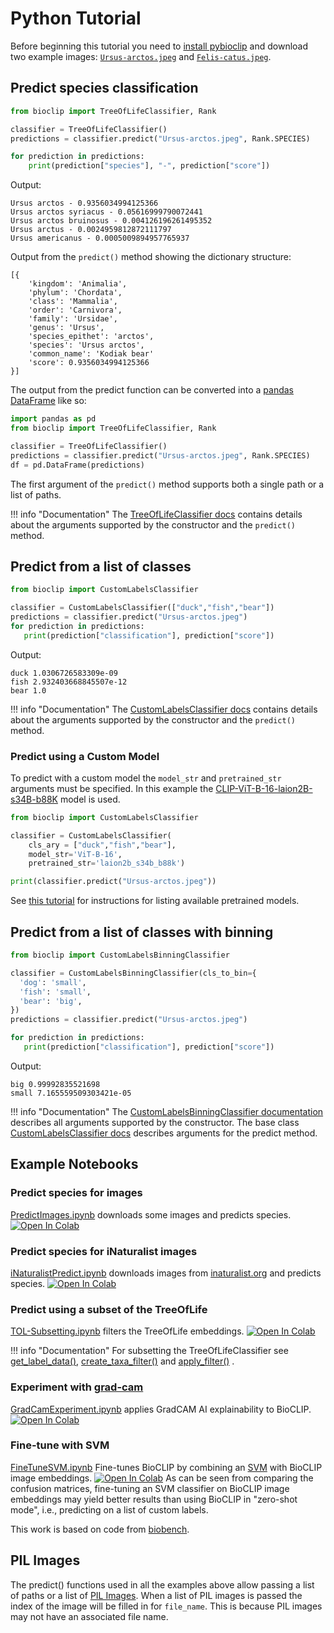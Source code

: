 # Python Tutorial
Before beginning this tutorial you need to [install pybioclip](index.md/#installation) and download two example images: [`Ursus-arctos.jpeg`](https://huggingface.co/spaces/imageomics/bioclip-demo/blob/ef075807a55687b320427196ac1662b9383f988f/examples/Ursus-arctos.jpeg) 
and [`Felis-catus.jpeg`](https://huggingface.co/spaces/imageomics/bioclip-demo/blob/ef075807a55687b320427196ac1662b9383f988f/examples/Felis-catus.jpeg).


## Predict species classification

```python
from bioclip import TreeOfLifeClassifier, Rank

classifier = TreeOfLifeClassifier()
predictions = classifier.predict("Ursus-arctos.jpeg", Rank.SPECIES)

for prediction in predictions:
    print(prediction["species"], "-", prediction["score"])
```

Output:
```
Ursus arctos - 0.9356034994125366
Ursus arctos syriacus - 0.05616999790072441
Ursus arctos bruinosus - 0.004126196261495352
Ursus arctus - 0.0024959812872111797
Ursus americanus - 0.0005009894957765937
```

Output from the `predict()` method showing the dictionary structure:
```
[{
    'kingdom': 'Animalia',
    'phylum': 'Chordata',
    'class': 'Mammalia',
    'order': 'Carnivora',
    'family': 'Ursidae',
    'genus': 'Ursus',
    'species_epithet': 'arctos',
    'species': 'Ursus arctos',
    'common_name': 'Kodiak bear'
    'score': 0.9356034994125366
}]
```

The output from the predict function can be converted into a [pandas DataFrame](https://pandas.pydata.org/docs/reference/api/pandas.DataFrame.html) like so:
```python
import pandas as pd
from bioclip import TreeOfLifeClassifier, Rank

classifier = TreeOfLifeClassifier()
predictions = classifier.predict("Ursus-arctos.jpeg", Rank.SPECIES)
df = pd.DataFrame(predictions)
```

The first argument of the `predict()` method supports both a single path or a list of paths.

!!! info "Documentation"
    The [TreeOfLifeClassifier docs](python-api.md/#bioclip.TreeOfLifeClassifier) contains details about the arguments supported by the constructor and the `predict()` method.

## Predict from a list of classes
```python
from bioclip import CustomLabelsClassifier

classifier = CustomLabelsClassifier(["duck","fish","bear"])
predictions = classifier.predict("Ursus-arctos.jpeg")
for prediction in predictions:
   print(prediction["classification"], prediction["score"])
```
Output:
```
duck 1.0306726583309e-09
fish 2.932403668845507e-12
bear 1.0
```

!!! info "Documentation"
    The [CustomLabelsClassifier docs](python-api.md/#bioclip.CustomLabelsClassifier) contains details about the arguments supported by the constructor and the `predict()` method.

### Predict using a Custom Model
To predict with a custom model the `model_str` and `pretrained_str` arguments must be specified.
In this example the [CLIP-ViT-B-16-laion2B-s34B-b88K](https://huggingface.co/laion/CLIP-ViT-B-16-laion2B-s34B-b88K) model is used.
```python
from bioclip import CustomLabelsClassifier

classifier = CustomLabelsClassifier(
    cls_ary = ["duck","fish","bear"],
    model_str='ViT-B-16',
    pretrained_str='laion2b_s34b_b88k')

print(classifier.predict("Ursus-arctos.jpeg"))
```

See [this tutorial](command-line-tutorial.md/#predict-using-a-custom-model) for instructions for listing available pretrained models.


## Predict from a list of classes with binning
```python
from bioclip import CustomLabelsBinningClassifier

classifier = CustomLabelsBinningClassifier(cls_to_bin={
  'dog': 'small',
  'fish': 'small',
  'bear': 'big',
})
predictions = classifier.predict("Ursus-arctos.jpeg")

for prediction in predictions:
   print(prediction["classification"], prediction["score"])
```
Output:
```
big 0.99992835521698
small 7.165559509303421e-05
```

!!! info "Documentation"
    The [CustomLabelsBinningClassifier documentation](python-api.md/#bioclip.CustomLabelsBinningClassifier) describes all arguments supported by the constructor. The base class [CustomLabelsClassifier docs](python-api.md/#bioclip.CustomLabelsClassifier) describes arguments for the predict method.

## Example Notebooks
### Predict species for images
[PredictImages.ipynb](https://github.com/Imageomics/pybioclip/blob/main/examples/PredictImages.ipynb)  downloads some images and predicts species.
<a target="_blank" href="https://colab.research.google.com/github/Imageomics/pybioclip/blob/main/examples/PredictImages.ipynb"><img src="https://colab.research.google.com/assets/colab-badge.svg" alt="Open In Colab"/></a>

### Predict species for iNaturalist images
[iNaturalistPredict.ipynb](https://github.com/Imageomics/pybioclip/blob/main/examples/iNaturalistPredict.ipynb) downloads images from [inaturalist.org](https://www.inaturalist.org/) and predicts species.
<a target="_blank" href="https://colab.research.google.com/github/Imageomics/pybioclip/blob/main/examples/iNaturalistPredict.ipynb">
  <img src="https://colab.research.google.com/assets/colab-badge.svg" alt="Open In Colab"/></a>

### Predict using a subset of the TreeOfLife
[TOL-Subsetting.ipynb](https://github.com/Imageomics/pybioclip/blob/main/examples/TOL-Subsetting.ipynb) filters the TreeOfLife embeddings.
<a target="_blank" href="https://colab.research.google.com/github/Imageomics/pybioclip/blob/main/examples/TOL-Subsetting.ipynb">
  <img src="https://colab.research.google.com/assets/colab-badge.svg" alt="Open In Colab"/></a>

!!! info "Documentation"
     For subsetting the TreeOfLifeClassifier see [get_label_data()](python-api.md#bioclip.TreeOfLifeClassifier.get_label_data), [create_taxa_filter()](python-api.md#bioclip.TreeOfLifeClassifier.create_taxa_filter) and [apply_filter()](python-api.md#bioclip.TreeOfLifeClassifier.apply_filter) .

### Experiment with [grad-cam](https://github.com/jacobgil/pytorch-grad-cam)
[GradCamExperiment.ipynb](https://github.com/Imageomics/pybioclip/blob/main/examples/GradCamExperiment.ipynb)  applies GradCAM AI explainability to BioCLIP. <a target="_blank" href="https://colab.research.google.com/github/Imageomics/pybioclip/blob/main/examples/GradCamExperiment.ipynb">
  <img src="https://colab.research.google.com/assets/colab-badge.svg" alt="Open In Colab"/></a>

### Fine-tune with SVM
[FineTuneSVM.ipynb](https://github.com/Imageomics/pybioclip/blob/main/examples/FineTuneSVM.ipynb) Fine-tunes  BioCLIP by combining an [SVM](https://scikit-learn.org/stable/modules/generated/sklearn.svm.SVC.html#sklearn.svm.SVC) with BioCLIP image embeddings. <a target="_blank" href="https://colab.research.google.com/github/Imageomics/pybioclip/blob/main/examples/FineTuneSVM.ipynb">
  <img src="https://colab.research.google.com/assets/colab-badge.svg" alt="Open In Colab"/></a>
As can be seen from comparing the confusion matrices, fine-tuning an SVM classifier on BioCLIP image embeddings may yield better results than using BioCLIP in "zero-shot mode", i.e., predicting on a list of custom labels.

This work is based on code from [biobench](https://github.com/samuelstevens/biobench). 

## PIL Images
The predict() functions used in all the examples above allow passing a list of paths or a list of [PIL Images](https://pillow.readthedocs.io/en/stable/reference/Image.html).
When a list of PIL images is passed the index of the image will be filled in for `file_name`. This is because PIL images may not have an associated file name.
